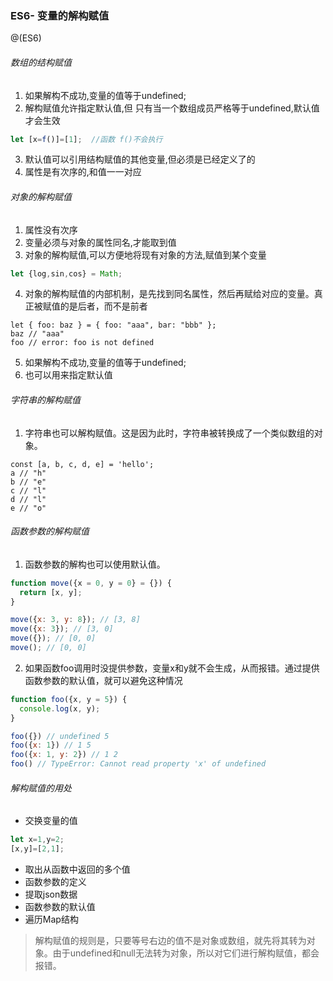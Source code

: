 ### ES6- 变量的解构赋值

@(ES6)

###### 数组的结构赋值
1. 如果解构不成功,变量的值等于undefined;
2. 解构赋值允许指定默认值,但 只有当一个数组成员严格等于undefined,默认值才会生效

```javascript
let [x=f()]=[1];  //函数 f()不会执行

```
3. 默认值可以引用结构赋值的其他变量,但必须是已经定义了的
4. 属性是有次序的,和值一一对应

###### 对象的解构赋值
1. 属性没有次序
2. 变量必须与对象的属性同名,才能取到值
3. 对象的解构赋值,可以方便地将现有对象的方法,赋值到某个变量

```js
let {log,sin,cos} = Math;
```
4. 对象的解构赋值的内部机制，是先找到同名属性，然后再赋给对应的变量。真正被赋值的是后者，而不是前者
```JS
let { foo: baz } = { foo: "aaa", bar: "bbb" };
baz // "aaa"
foo // error: foo is not defined
```
5. 如果解构不成功,变量的值等于undefined;
6. 也可以用来指定默认值

###### 字符串的解构赋值
1. 字符串也可以解构赋值。这是因为此时，字符串被转换成了一个类似数组的对象。
```
const [a, b, c, d, e] = 'hello';
a // "h"
b // "e"
c // "l"
d // "l"
e // "o"

```
###### 函数参数的解构赋值
1. 函数参数的解构也可以使用默认值。
```js
function move({x = 0, y = 0} = {}) {
  return [x, y];
}

move({x: 3, y: 8}); // [3, 8]
move({x: 3}); // [3, 0]
move({}); // [0, 0]
move(); // [0, 0]
```
2. 如果函数foo调用时没提供参数，变量x和y就不会生成，从而报错。通过提供函数参数的默认值，就可以避免这种情况
```javascript
function foo({x, y = 5}) {
  console.log(x, y);
}

foo({}) // undefined 5
foo({x: 1}) // 1 5
foo({x: 1, y: 2}) // 1 2
foo() // TypeError: Cannot read property 'x' of undefined
```


###### 解构赋值的用处
- 交换变量的值
```javascript
let x=1,y=2;
[x,y]=[2,1];
```

- 取出从函数中返回的多个值
- 函数参数的定义
- 提取json数据
- 函数参数的默认值
- 遍历Map结构
> 解构赋值的规则是，只要等号右边的值不是对象或数组，就先将其转为对象。由于undefined和null无法转为对象，所以对它们进行解构赋值，都会报错。
